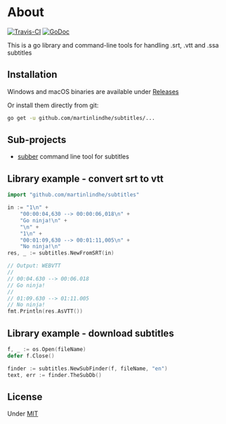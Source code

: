 # About

[![Travis-CI](https://api.travis-ci.org/martinlindhe/subtitles.svg)](https://travis-ci.org/martinlindhe/subtitles)
[![GoDoc](https://godoc.org/github.com/martinlindhe/subtitles?status.svg)](https://godoc.org/github.com/martinlindhe/subtitles)

This is a go library and command-line tools for handling .srt, .vtt and .ssa subtitles

## Installation

Windows and macOS binaries are available under [Releases](https://github.com/martinlindhe/subtitles/releases)

Or install them directly from git:

```sh
go get -u github.com/martinlindhe/subtitles/...
```

## Sub-projects

- [subber](https://github.com/martinlindhe/subtitles/tree/master/cmd/subber) command line tool for subtitles

## Library example - convert srt to vtt

```go
import "github.com/martinlindhe/subtitles"

in := "1\n" +
    "00:00:04,630 --> 00:00:06,018\n" +
    "Go ninja!\n" +
    "\n" +
    "1\n" +
    "00:01:09,630 --> 00:01:11,005\n" +
    "No ninja!\n"
res, _ := subtitles.NewFromSRT(in)

// Output: WEBVTT
//
// 00:04.630 --> 00:06.018
// Go ninja!
//
// 01:09.630 --> 01:11.005
// No ninja!
fmt.Println(res.AsVTT())
```

## Library example - download subtitles

```go
f, _ := os.Open(fileName)
defer f.Close()

finder := subtitles.NewSubFinder(f, fileName, "en")
text, err := finder.TheSubDb()
```

## License

Under [MIT](LICENSE)
